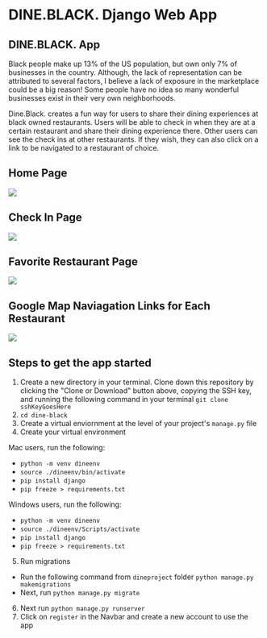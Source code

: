 # DINE.BLACK. Django Web App

## DINE.BLACK. App

Black people make up 13% of the US population, but own only 7% of businesses in the country. Although, the lack of representation can be attributed to several factors, I believe a lack of exposure in the marketplace could be a big reason! Some people have no idea so many wonderful businesses exist in their very own neighborhoods.

Dine.Black. creates a fun way for users to share their dining experiences at black owned restaurants. Users will be able to check in when they are at a certain restaurant and share their dining experience there. Other users can see the check ins at other restaurants. If they wish, they can also click on a link to be navigated to a restaurant of choice.

## Home Page

![](https://i.imgur.com/7kNdBZG.png)

## Check In Page
![](https://i.imgur.com/KNyJ87p.png)

## Favorite Restaurant Page
![](https://i.imgur.com/aZKh9zK.png)

## Google Map Naviagation Links for Each Restaurant
![](https://i.imgur.com/KBYwfbv.png)
## Steps to get the app started

1. Create a new directory in your terminal. Clone down this repository by clicking the "Clone or Download" button above, copying the SSH key, and running the following command in your terminal `git clone sshKeyGoesHere`
2. `cd dine-black` 
3. Create a virtual enviornment at the level of your project's `manage.py` file
4. Create your virtual environment

Mac users, run the following:
* `python -m venv dineenv`
* `source ./dineenv/bin/activate`
* `pip install django`
* `pip freeze > requirements.txt`

Windows users, run the following:
* `python -m venv dineenv`
* `source ./dineenv/Scripts/activate`
* `pip install django`
* `pip freeze > requirements.txt`

5. Run migrations

* Run the following command from `dineproject` folder `python manage.py makemigrations` 
* Next, run `python manage.py migrate`

6. Next run `python manage.py runserver`
7. Click on `register` in the Navbar and create a new account to use the app
